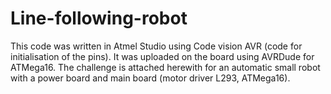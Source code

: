 # Line-following-robot

This code was written in Atmel Studio using Code vision AVR (code for initialisation of the pins). It was uploaded on the board using AVRDude for ATMega16.
The challenge is attached herewith for an automatic small robot with a power board and main board (motor driver L293, ATMega16).



